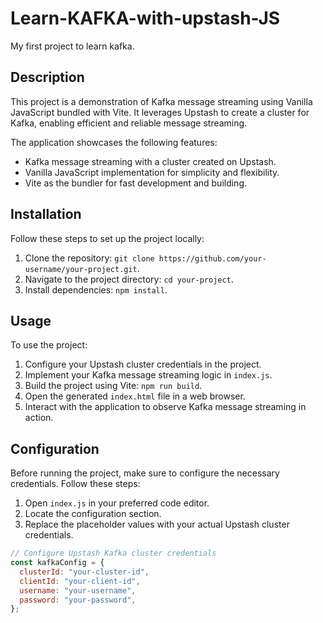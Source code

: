 # Learn-KAFKA-with-upstash-JS

My first project to learn kafka.

## Description

This project is a demonstration of Kafka message streaming using Vanilla JavaScript bundled with Vite. It leverages Upstash to create a cluster for Kafka, enabling efficient and reliable message streaming.

The application showcases the following features:

- Kafka message streaming with a cluster created on Upstash.
- Vanilla JavaScript implementation for simplicity and flexibility.
- Vite as the bundler for fast development and building.

## Installation

Follow these steps to set up the project locally:

1. Clone the repository: `git clone https://github.com/your-username/your-project.git`.
2. Navigate to the project directory: `cd your-project`.
3. Install dependencies: `npm install`.

## Usage

To use the project:

1. Configure your Upstash cluster credentials in the project.
2. Implement your Kafka message streaming logic in `index.js`.
3. Build the project using Vite: `npm run build`.
4. Open the generated `index.html` file in a web browser.
5. Interact with the application to observe Kafka message streaming in action.

## Configuration

Before running the project, make sure to configure the necessary credentials. Follow these steps:

1. Open `index.js` in your preferred code editor.
2. Locate the configuration section.
3. Replace the placeholder values with your actual Upstash cluster credentials.

```javascript
// Configure Upstash Kafka cluster credentials
const kafkaConfig = {
  clusterId: "your-cluster-id",
  clientId: "your-client-id",
  username: "your-username",
  password: "your-password",
};
```
